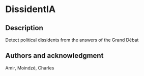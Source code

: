 # DissidentIA

## Description
Detect political dissidents from the answers of the Grand Débat

## Authors and acknowledgment
Amir, Moindzé, Charles
